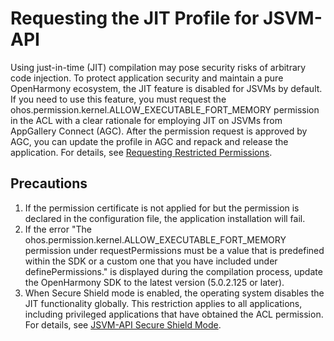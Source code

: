 # Requesting the JIT Profile for JSVM-API
<!--Kit: NDK Development-->
<!--Subsystem: arkcompiler-->
<!--Owner: @yuanxiaogou; @string_sz-->
<!--Designer: @knightaoko-->
<!--Tester: @test_lzz-->
<!--Adviser: @fang-jinxu-->

Using just-in-time (JIT) compilation may pose security risks of arbitrary code injection. To protect application security and maintain a pure OpenHarmony ecosystem, the JIT feature is disabled for JSVMs by default. If you need to use this feature, you must request the ohos.permission.kernel.ALLOW_EXECUTABLE_FORT_MEMORY permission in the ACL with a clear rationale for employing JIT on JSVMs from AppGallery Connect (AGC). After the permission request is approved by AGC, you can update the profile in AGC and repack and release the application. For details, see [Requesting Restricted Permissions](https://developer.huawei.com/consumer/en/doc/harmonyos-guides-V5/declare-permissions-in-acl-V5).


## Precautions
1. If the permission certificate is not applied for but the permission is declared in the configuration file, the application installation will fail.
2. If the error "The ohos.permission.kernel.ALLOW_EXECUTABLE_FORT_MEMORY permission under requestPermissions must be a value that is predefined within the SDK or a custom one that you have included under definePermissions." is displayed during the compilation process, update the OpenHarmony SDK to the latest version (5.0.2.125 or later).
3. When Secure Shield mode is enabled, the operating system disables the JIT functionality globally. This restriction applies to all applications, including privileged applications that have obtained the ACL permission. For details, see [JSVM-API Secure Shield Mode](jsvm-secure-shield-mode.md).
